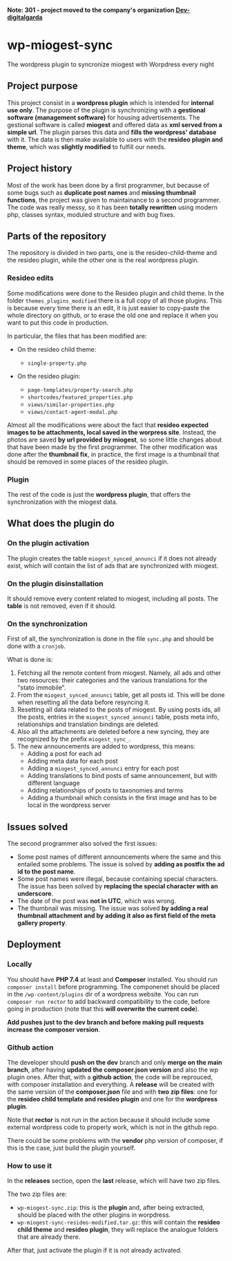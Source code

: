 **Note: 301 - project moved to the company's organization [Dev-digitalgarda](https://github.com/Dev-digitalgarda)**

# wp-miogest-sync
The wordpress plugin to syncronize miogest with Worpdress every night

## Project purpose

This project consist in a **wordpress plugin** which is intended for **internal use only**. The purpose of the plugin is synchronizing with a **gestional software (management software)** for housing advertisements. The gestional software is called **miogest** and offered data as **xml served from a simple url**. The plugin parses this data and **fills the wordpress' database** with it. The data is then make available to users with the **resideo plugin and theme**, which was **slightly modified** to fulfill our needs.

## Project history

Most of the work has been done by a first programmer, but because of some bugs such as **duplicate post names** and **missing thumbnail functions**, the project was given to maintainance to a second programmer. The code was really messy, so it has been **totally rewritten** using modern php, classes syntax, moduled structure and with bug fixes.

## Parts of the repository

The repository is divided in two parts, one is the resideo-child-theme and the resideo plugin, while the other one is the real wordpress plugin.

### Resideo edits

Some modifications were done to the Resideo plugin and child theme. In the folder `themes_plugins_modified` there is a full copy of all those plugins. This is because every time there is an edit, it is just easier to copy-paste the whole directory on github, or to erase the old one and replace it when you want to put this code in production.

In particular, the files that has been modified are:

* On the resideo child theme:
   - `single-property.php`

* On the resideo plugin:
   - `page-templates/property-search.php`
   - `shortcodes/featured_properties.php`
   - `views/similar-properties.php`
   - `views/contact-agent-modal.php`

Almost all the modifications were about the fact that **resideo expected images to be attachments, local saved in the worpress site**. Instead, the photos are saved **by url provided by miogest**, so some little changes about that have been made by the first programmer. The other modification was done after the **thumbnail fix**, in practice, the first image is a thumbnail that should be removed in some places of the resideo plugin.

### Plugin

The rest of the code is just the **wordpress plugin**, that offers the synchronization with the miogest data.

## What does the plugin do

### On the plugin activation

The plugin creates the table `miogest_synced_annunci` if it does not already exist, which will contain the list of ads that are synchronized with miogest.

### On the plugin disinstallation

It should remove every content related to miogest, including all posts. The **table** is not removed, even if it should.

### On the synchronization

First of all, the synchronization is done in the file `sync.php` and should be done with a `cronjob`.

What is done is:
1. Fetching all the remote content from miogest. Namely, all ads and other two resources: their categories and the various translations for the "stato immobile".
2. From the `miogest_synced_annunci` table, get all posts id. This will be done when resetting all the data before resyncing it.
3. Resetting all data related to the posts of miogest. By using posts ids, all the posts, entries in the `miogest_synced_annunci` table, posts meta info, relationships and translation bindings are deleted.
4. Also all the attachments are deleted before a new syncing, they are recognized by the prefix `miogest_sync_`.
5. The new announcements are added to wordpress, this means:
   - Adding a post for each ad
   - Adding meta data for each post
   - Adding a `miogest_synced_annunci` entry for each post
   - Adding translations to bind posts of same announcement, but with different language
   - Adding relationships of posts to taxonomies and terms
   - Adding a thumbnail which consists in the first image and has to be local in the wordpress server

## Issues solved

The second programmer also solved the first issues:
* Some post names of different announcements where the same and this entailed some problems. The issue is solved by **adding as postfix the ad id to the post name**.
* Some post names were illegal, because containing special characters. The issue has been solved by **replacing the special character with an underscore**.
* The date of the post was **not in UTC**, which was wrong.
* The thumbnail was missing. The issue was solved **by adding a real thumbnail attachment and by adding it also as first field of the meta gallery property**.

## Deployment

### Locally

You should have **PHP 7.4** at least and **Composer** installed. You should run `composer install` before programming. 
The componenet should be placed in the `/wp-content/plugins` dir of a wordpress website.
You can run `composer run rector` to add backward compatibility to the code, before going in production (note that this **will overwrite the current code**).

**Add pushes just to the dev branch and before making pull requests increase the composer version**.

### Github action

The developer should **push on the dev** branch and only **merge on the main branch**, after having **updated the composer.json version** and also the wp plugin ones. After that, with a **github action**, the code will be reprouced, with composer installation and everything. A **release** will be created with the same version of the **composer.json** file and with **two zip files**: one for the **resideo child template and resideo plugin** and one for the **wordpress plugin**. 

Note that **rector** is not run in the action because it should include some external wordpress code to properly work, which is not in the github repo.

There could be some problems with the **vendor** php version of composer, if this is the case, just build the plugin yourself.

### How to use it

In the **releases** section, open the **last** release, which will have two zip files.

The two zip files are:
* `wp-miogest-sync.zip`: this is the **plugin** and, after being extracted, should be placed with the other plugins in worpdress.
* `wp-miogest-sync-resideo-modified.tar.gz`: this will contain the **resideo child theme** and **resideo plugin**, they will replace the analogue folders that are already there.

After that, just activate the plugin if it is not already activated.
